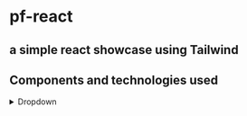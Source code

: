# pf-react

## a simple react showcase using Tailwind

## Components and technologies used

<details>
  <summary>Dropdown</summary>

1. **React**: The component itself is written using React, a JavaScript library for building user interfaces.

2. **React Hooks**: The `useState` hook is used to manage state within the functional component.

3. **React Icons**: The component imports and utilizes the `GoChevronDown` icon from the `react-icons/go` package.

4. **Component Composition**: The `Dropdown` component utilizes the `Panel` component imported from "./Panel" to compose the main dropdown button and the dropdown options panel.

5. **Event Handling**: The component defines event handler functions (`handleClick` and `handleOptionClick`) to handle click events on the dropdown and its options.

6. **JSX Markup**: The component uses JSX syntax to define the component's structure and render the HTML-like markup.

7. **Conditional Rendering**: The component conditionally renders the options panel based on the `isOpen` state variable.

8. **CSS Styling**: The component uses inline CSS and applies Tailwind CSS class names (`hover:bg-sky-100`, `rounded`, `cursor-pointer`, `p-1`, etc.) to style the various elements.

9. **Tailwind CSS**: The component applies Tailwind CSS utility classes for easy and rapid styling of components.

10. **HTML and JavaScript**: The component is embedded within an HTML file and utilizes JavaScript to add interactivity and behavior to the component.

</details>